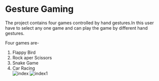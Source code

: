 # Gesture Gaming
The project contains four games controlled by hand gestures.In this user have to select any one game and can play the game by different hand gestures.  
  
Four games are-  
1. Flappy Bird  
2. Rock aper Scissors  
3. Snake Game  
4. Car Racing  
![index](https://user-images.githubusercontent.com/53791432/142125718-9291e224-2aa0-4f4f-a37b-bc4fe83e1843.jpeg)
![index1](https://user-images.githubusercontent.com/53791432/142126994-2535b67f-6d9b-47b2-b507-d88bcdb18c3d.jpeg)


